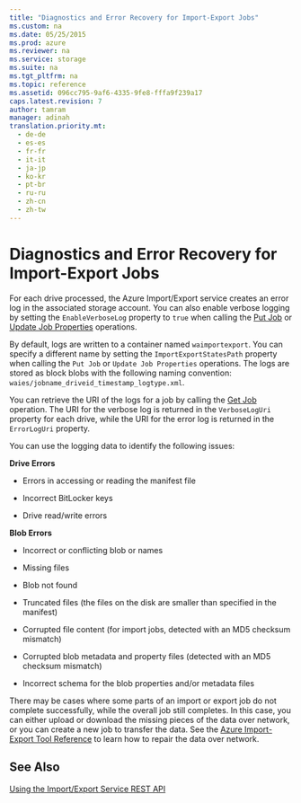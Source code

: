 ```yaml
---
title: "Diagnostics and Error Recovery for Import-Export Jobs"
ms.custom: na
ms.date: 05/25/2015
ms.prod: azure
ms.reviewer: na
ms.service: storage
ms.suite: na
ms.tgt_pltfrm: na
ms.topic: reference
ms.assetid: 096cc795-9af6-4335-9fe8-fffa9f239a17
caps.latest.revision: 7
author: tamram
manager: adinah
translation.priority.mt: 
  - de-de
  - es-es
  - fr-fr
  - it-it
  - ja-jp
  - ko-kr
  - pt-br
  - ru-ru
  - zh-cn
  - zh-tw
---
```

# Diagnostics and Error Recovery for Import-Export Jobs
For each drive processed, the Azure Import/Export service creates an error log in the associated storage account. You can also enable verbose logging by setting the `EnableVerboseLog` property to `true` when calling the [Put Job](../importexport/Put-Job.md) or [Update Job Properties](../importexport/Update-Job-Properties.md) operations.  
  
 By default, logs are written to a container named `waimportexport`. You can specify a different name by setting the `ImportExportStatesPath` property when calling the `Put Job` or `Update Job Properties` operations. The logs are stored as block blobs with the following naming convention: `waies/jobname_driveid_timestamp_logtype.xml`.  
  
 You can retrieve the URI of the logs for a job by calling the [Get Job](../importexport/Get-Job3.md) operation. The URI for the verbose log is returned in the `VerboseLogUri` property for each drive, while the URI for the error log is returned in the `ErrorLogUri` property.  
  
 You can use the logging data to identify the following issues:  
  
 **Drive Errors**  
  
-   Errors in accessing or reading the manifest file  
  
-   Incorrect BitLocker keys  
  
-   Drive read/write errors  
  
 **Blob Errors**  
  
-   Incorrect or conflicting blob or names  
  
-   Missing files  
  
-   Blob not found  
  
-   Truncated files (the files on the disk are smaller than specified in the manifest)  
  
-   Corrupted file content (for import jobs, detected with an MD5 checksum mismatch)  
  
-   Corrupted blob metadata and property files (detected with an MD5 checksum mismatch)  
  
-   Incorrect schema for the blob properties and/or metadata files  
  
 There may be cases where some parts of an import or export job do not complete successfully, while the overall job still completes. In this case, you can either upload or download the missing pieces of the data over network, or you can create a new job to transfer the data. See the [Azure Import-Export Tool Reference](../importexport/Azure-Import-Export-Tool-Reference.md) to learn how to repair the data over network.  
  
## See Also  
 [Using the Import/Export Service REST API](../importexport/Using-the-Azure-Import-Export-Service-REST-API.md)